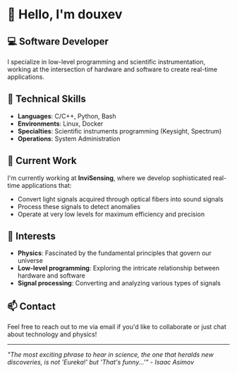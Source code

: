 # 👋 Hello, I'm douxev

## 💻 Software Developer

I specialize in low-level programming and scientific instrumentation, working at the intersection of hardware and software to create real-time applications.

## 🔧 Technical Skills

- **Languages**: C/C++, Python, Bash
- **Environments**: Linux, Docker
- **Specialties**: Scientific instruments programming (Keysight, Spectrum)
- **Operations**: System Administration

## 🔭 Current Work

I'm currently working at **InviSensing**, where we develop sophisticated real-time applications that:
- Convert light signals acquired through optical fibers into sound signals
- Process these signals to detect anomalies
- Operate at very low levels for maximum efficiency and precision

## 🌱 Interests

- **Physics**: Fascinated by the fundamental principles that govern our universe
- **Low-level programming**: Exploring the intricate relationship between hardware and software
- **Signal processing**: Converting and analyzing various types of signals

## 📫 Contact

Feel free to reach out to me via email if you'd like to collaborate or just chat about technology and physics!

---

*"The most exciting phrase to hear in science, the one that heralds new discoveries, is not 'Eureka!' but 'That's funny...'" - Isaac Asimov*

